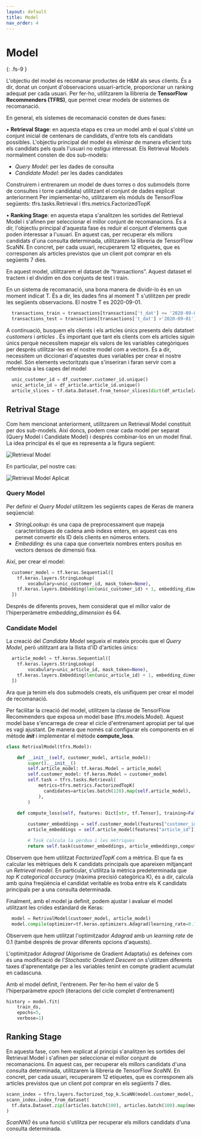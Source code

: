 ```yaml
---
layout: default
title: Model
nav_order: 4
---
```


# Model 
{: .fs-9 }

L'objectiu del model és recomanar productes de H&M als seus clients. És a dir, donat un conjunt d'observacions usuari-article, proporcionar un ranking adequat per cada usuari.
Per fer-ho, utilitzarem la llibreria de **TensorFlow Recommenders (TFRS)**, que permet crear models de sistemes de recomanació.


En general, els sistemes de recomanació consten de dues fases:

•	**Retrieval Stage**: en aquesta etapa es crea un model amb el qual s'obté un conjunt inicial de centenars de candidats, d'entre tots els candidats possibles. L'objectiu principal del model és eliminar de manera eficient tots els candidats pels quals l'usuari no estigui interessat.
Els Retrieval Models normalment consten de dos sub-models: 
-	*Query Model*: per les dades de consulta 
-	*Candidate Model*: per les dades candidates

Construirem i entrenarem un model de dues torres o dos submodels (torre de consultes i torre candidata) utilitzant el conjunt de dades explicat anteriorment
Per implementar-ho, utilitzarem els mòduls de TensorFlow següents: tfrs.tasks.Retrieval i tfrs.metrics.FactorizedTopK

•	**Ranking Stage**: en aquesta etapa s'analitzen les sortides del Retrieval Model i s'afinen per seleccionar el millor conjunt de recomanacions. És a dir, l'objectiu principal d'aquesta fase és reduir el conjunt d'elements que poden interessar a l'usuari.
En aquest cas, per recuperar els millors candidats d'una consulta determinada, utilitzarem la llibreria de TensorFlow ScaNN. En concret, per cada usuari, recuperarem 12 etiquetes, que es corresponen als articles previstos que un client pot comprar en els següents 7 dies.

En aquest model, utilitzarem el dataset de “transactions”. Aquest dataset el tractem i el dividim en dos conjunts de test i train.

En un sistema de recomanació, una bona manera de dividir-lo és en un moment indicat T. És a dir, les dades fins al moment T s'utilitzen per predir les següents observacions. El nostre T es 2020-09-01.


```python
  transactions_train = transactions[transactions['t_dat'] <= '2020-09-01']
  transactions_test = transactions[transactions['t_dat'] >'2020-09-01']
```

A continuació, busquem els clients i els articles únics presents dels datatset *customers* i *articles* . És important que tant els clients com els articles siguin únics perquè necessitem mapejar els valors de les variables categòriques per després utilitzar-les en el nostre model com a vectors. És a dir, necessitem un diccionari d'aquestes dues variables per crear el nostre model. Són elements vectoritzats que s'inseriran i faran servir com a referència a les capes del model

```python
  unic_customer_id = df_customer.customer_id.unique()
  unic_article_id = df_article.article_id.unique()
  article_slices = tf.data.Dataset.from_tensor_slices(dict(df_article[articles = article_slices.map(lambda x: x['article_id'])
```

## Retrival Stage
Com hem mencionat anteriorment, utilitzarem un Retrieval Model constituit per dos sub-models. Així doncs, podem crear cada model per separat (Query Model i Candidate Model) i després combinar-los en un model final.
La idea principal és el que es representa a la figura següent:

![Retrieval Model](model1.png)

En particular, pel nostre cas:

![Retrieval Model Aplicat](model2.png)


### Query Model
Per definir el *Query Model* utilitzem les següents capes de Keras de manera seqüencial:
- *StringLookup*: és una capa de preprocessament que mapeja característiques de cadena amb índexs enters, en aquest cas ens permet convertir els ID dels clients en números enters. 
- *Embedding*: és una capa que converteix nombres enters positus en vectors densos de dimensió fixa.

Així, per crear el model:
```python
  customer_model = tf.keras.Sequential([
    tf.keras.layers.StringLookup(
        vocabulary=unic_customer_id, mask_token=None),  
    tf.keras.layers.Embedding(len(unic_customer_id) + 1, embedding_dimension)
  ])
```
Després de diferents proves, hem considerat que el millor valor de l'hiperperàmetre *embedding_dimension* és 64.

### Candidate Model
La creació del *Candidate Model* segueix el mateix procés que el *Query Model*, però utilitzant ara la llista d'ID d'articles únics:

```python
  article_model = tf.keras.Sequential([
    tf.keras.layers.StringLookup(
        vocabulary=unic_article_id, mask_token=None),
    tf.keras.layers.Embedding(len(unic_article_id) + 1, embedding_dimension)
  ])
```

Ara que ja tenim els dos submodels creats, els unifiquem per crear el model de recomanació. 

Per facilitar la creació del model, utilitzem la classe de TensorFlow Recommenders que exposa un model base (tfrs.models.Model). Aquest model base s'encarrega de crear el cicle d'entrenament apropiat per tal que es vagi ajustant. De manera que només cal configurar els components en el mètode *__init__* i implementar el mètode **compute_loss**.

```python   
class RetrivalModel(tfrs.Model): 

    def __init__(self, customer_model, article_model):
        super().__init__()
        self.article_model: tf.keras.Model = article_model
        self.customer_model: tf.keras.Model = customer_model
        self.task = tfrs.tasks.Retrieval(
            metrics=tfrs.metrics.FactorizedTopK(
              candidates=articles.batch(128).map(self.article_model),            
            ),
        )        

    def compute_loss(self, features: Dict[str, tf.Tensor], training=False) -> tf.Tensor:
    
        customer_embeddings = self.customer_model(features["customer_id"])    
        article_embeddings = self.article_model(features["article_id"])

        # Task calcula la pèrdua i les mètriques
        return self.task(customer_embeddings, article_embeddings,compute_metrics=not training)
```

Observem que hem utilitzat *FactorizedTopK* com a mètrica. El que fa es calcular les mètriques dels K candidats principals que apareixen mitjançant un *Retrieval model*. En particular, s'utilitza la mètrica predeterminada que *top K categorical accuracy* (màxima precisió categòrica K), és a dir, calcula amb quina freqüència el candidat veritable es troba entre els K candidats principals per a una consulta determinada.

Finalment, amb el model ja definit, podem ajustar i avaluar el model utilitzant les crides estàndard de Keras:

```python
  model = RetrivalModel(customer_model, article_model)
  model.compile(optimizer=tf.keras.optimizers.Adagrad(learning_rate=0.1))
```

Observem que hem utilitzat l'optimitzador *Adagrad* amb un *learning rate* de 0.1 (també després de provar diferents opcions d'aquests).

L'optimitzador *Adagrad* (Algorisme de Gradient Adaptatiu) es defeinex com és una modificació de l'*Stochastic Gradient Descent* on s'utilitzen diferents taxes d'aprenentatge per a les variables tenint en compte gradient acumulat en cadascuna.

Amb el model definit, l'entrenem. Per fer-ho hem el valor de 5 l'hiperparàmetre *epoch* (iteracions del cicle complet d'entrenament)

```python
history = model.fit(
    train_ds,    
    epochs=5,
    verbose=1)
```

## Ranking Stage
En aquesta fase, com hem explicat al principi s'analitzen les sortides del Retrieval Model i s'afinen per seleccionar el millor conjunt de recomanacions. En aquest cas, per recuperar els millors candidats d'una consulta determinada, utilitzarem la llibreria de TensorFlow *ScaNN*. En concret, per cada usuari, recuperarem 12 etiquetes, que es corresponen als articles previstos que un client pot comprar en els següents 7 dies.

```python
scann_index = tfrs.layers.factorized_top_k.ScaNN(model.customer_model, k = 12 )
scann_index.index_from_dataset(
  tf.data.Dataset.zip((articles.batch(100), articles.batch(100).map(model.article_model)))
)
```

*ScanNN()* és una funció s'utilitza per recuperar els millors candidats d'una consulta determinada.
